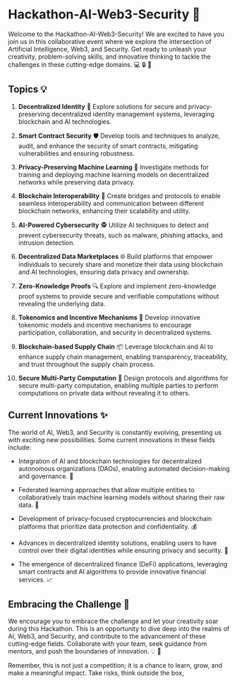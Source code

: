# Hackathon-AI-Web3-Security :rocket:

Welcome to the Hackathon-AI-Web3-Security! We are excited to have you join us in this collaborative event where we explore the intersection of Artificial Intelligence, Web3, and Security. Get ready to unleash your creativity, problem-solving skills, and innovative thinking to tackle the challenges in these cutting-edge domains. :computer: :lock: :rocket:

## Topics :bulb:

1. **Decentralized Identity** :key:
   Explore solutions for secure and privacy-preserving decentralized identity management systems, leveraging blockchain and AI technologies.

2. **Smart Contract Security** :shield:
   Develop tools and techniques to analyze, audit, and enhance the security of smart contracts, mitigating vulnerabilities and ensuring robustness.

3. **Privacy-Preserving Machine Learning** :closed_lock_with_key:
   Investigate methods for training and deploying machine learning models on decentralized networks while preserving data privacy.

4. **Blockchain Interoperability** :link:
   Create bridges and protocols to enable seamless interoperability and communication between different blockchain networks, enhancing their scalability and utility.

5. **AI-Powered Cybersecurity** :detective:
   Utilize AI techniques to detect and prevent cybersecurity threats, such as malware, phishing attacks, and intrusion detection.

6. **Decentralized Data Marketplaces** :globe_with_meridians:
   Build platforms that empower individuals to securely share and monetize their data using blockchain and AI technologies, ensuring data privacy and ownership.

7. **Zero-Knowledge Proofs** :mag:
   Explore and implement zero-knowledge proof systems to provide secure and verifiable computations without revealing the underlying data.

8. **Tokenomics and Incentive Mechanisms** :money_with_wings:
   Develop innovative tokenomic models and incentive mechanisms to encourage participation, collaboration, and security in decentralized systems.

9. **Blockchain-based Supply Chain** :package:
   Leverage blockchain and AI to enhance supply chain management, enabling transparency, traceability, and trust throughout the supply chain process.

10. **Secure Multi-Party Computation** :lock_with_ink_pen:
    Design protocols and algorithms for secure multi-party computation, enabling multiple parties to perform computations on private data without revealing it to others.

## Current Innovations :sparkles:

The world of AI, Web3, and Security is constantly evolving, presenting us with exciting new possibilities. Some current innovations in these fields include:

- Integration of AI and blockchain technologies for decentralized autonomous organizations (DAOs), enabling automated decision-making and governance. :robot:

- Federated learning approaches that allow multiple entities to collaboratively train machine learning models without sharing their raw data. :busts_in_silhouette:

- Development of privacy-focused cryptocurrencies and blockchain platforms that prioritize data protection and confidentiality. :moneybag:

- Advances in decentralized identity solutions, enabling users to have control over their digital identities while ensuring privacy and security. :closed_lock_with_key:

- The emergence of decentralized finance (DeFi) applications, leveraging smart contracts and AI algorithms to provide innovative financial services. :chart_with_upwards_trend:

## Embracing the Challenge :muscle:

We encourage you to embrace the challenge and let your creativity soar during this Hackathon. This is an opportunity to dive deep into the realms of AI, Web3, and Security, and contribute to the advancement of these cutting-edge fields. Collaborate with your team, seek guidance from mentors, and push the boundaries of innovation. :bulb: :brain:

Remember, this is not just a competition; it is a chance to learn, grow, and make a meaningful impact. Take risks, think outside the box,
